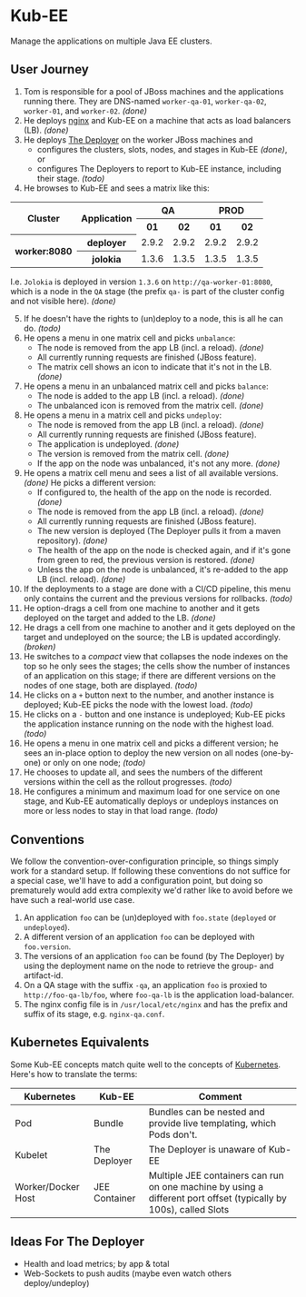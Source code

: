 # Kub-EE

Manage the applications on multiple Java EE clusters.

## User Journey

1. Tom is responsible for a pool of JBoss machines and the applications running there.
   They are DNS-named `worker-qa-01`, `worker-qa-02`, `worker-01`, and `worker-02`. _(done)_
1. He deploys [nginx](http://nginx.org) and Kub-EE on a machine that acts as load balancers (LB). _(done)_
1. He deploys [The Deployer](https://github.com/t1/deployer) on the worker JBoss machines and
    * configures the clusters, slots, nodes, and stages in Kub-EE _(done)_, or
    * configures The Deployers to report to Kub-EE instance, including their stage. _(todo)_
1. He browses to Kub-EE and sees a matrix like this:
<table>
 <tbody>
  <tr>
   <th rowspan="2">Cluster</th>
   <th rowspan="2">Application</th>
   <th colspan="2">QA</th>
   <th colspan="2">PROD</th>
  </tr>
  <tr>
   <th>01</th>
   <th>02</th>
   <th>01</th>
   <th>02</th>
  </tr>
  <tr>
   <th rowspan="2">worker:8080</th>
   <th>deployer</th>
   <td>2.9.2</td>
   <td>2.9.2</td>
   <td>2.9.2</td>
   <td>2.9.2</td>
  </tr>
  <tr>
   <th>jolokia</th>
   <td>1.3.6</td>
   <td>1.3.5</td>
   <td>1.3.5</td>
   <td>1.3.5</td>
  </tr>
 </tbody>
</table>

   I.e. `Jolokia` is deployed in version `1.3.6` on `http://qa-worker-01:8080`, which is a node in the `QA` stage
   (the prefix `qa-` is part of the cluster config and not visible here). _(done)_

5. If he doesn't have the rights to (un)deploy to a node, this is all he can do. _(todo)_
1. He opens a menu in one matrix cell and picks `unbalance`:
    * The node is removed from the app LB (incl. a reload). _(done)_
    * All currently running requests are finished (JBoss feature).
    * The matrix cell shows an icon to indicate that it's not in the LB. _(done)_
1. He opens a menu in an unbalanced matrix cell and picks `balance`:
    * The node is added to the app LB (incl. a reload). _(done)_
    * The unbalanced icon is removed from the matrix cell. _(done)_
1. He opens a menu in a matrix cell and picks `undeploy`:
    * The node is removed from the app LB (incl. a reload). _(done)_
    * All currently running requests are finished (JBoss feature).
    * The application is undeployed. _(done)_
    * The version is removed from the matrix cell. _(done)_
    * If the app on the node was unbalanced, it's not any more. _(done)_
1. He opens a matrix cell menu and sees a list of all available versions. _(done)_
   He picks a different version:
    * If configured to, the health of the app on the node is recorded. _(done)_
    * The node is removed from the app LB (incl. a reload). _(done)_
    * All currently running requests are finished (JBoss feature).
    * The new version is deployed (The Deployer pulls it from a maven repository). _(done)_
    * The health of the app on the node is checked again, and if it's gone from green to red, the previous version is restored. _(done)_
    * Unless the app on the node is unbalanced, it's re-added to the app LB (incl. reload). _(done)_
1. If the deployments to a stage are done with a CI/CD pipeline, this menu only contains the current
   and the previous versions for rollbacks. _(todo)_
1. He option-drags a cell from one machine to another and it gets deployed on the target and added to the LB. _(done)_
1. He drags a cell from one machine to another and it gets deployed on the target and undeployed on the source;
   the LB is updated accordingly. _(broken)_
1. He switches to a _compact_ view that collapses the node indexes on the top so he only sees the stages;
   the cells show the number of instances of an application on this stage;
   if there are different versions on the nodes of one stage, both are displayed. _(todo)_
1. He clicks on a `+` button next to the number, and another instance is deployed;
   Kub-EE picks the node with the lowest load. _(todo)_
1. He clicks on a `-` button and one instance is undeployed;
   Kub-EE picks the application instance running on the node with the highest load. _(todo)_
1. He opens a menu in one matrix cell and picks a different version;
   he sees an in-place option to deploy the new version on all nodes (one-by-one) or only on one node; _(todo)_
1. He chooses to update all, and sees the numbers of the different versions within the cell as the rollout progresses. _(todo)_
1. He configures a minimum and maximum load for one service on one stage,
   and Kub-EE automatically deploys or undeploys instances on more or less nodes to stay in that load range. _(todo)_


## Conventions

We follow the convention-over-configuration principle, so things simply work for a standard setup.
If following these conventions do not suffice for a special case, we'll have to add a configuration point,
but doing so prematurely would add extra complexity we'd rather like to avoid before we have such a real-world use case.

1. An application `foo` can be (un)deployed with `foo.state` (`deployed` or `undeployed`).
1. A different version of an application `foo` can be deployed with `foo.version`.
1. The versions of an application `foo` can be found (by The Deployer) by using the deployment name on the node
   to retrieve the group- and artifact-id.
1. On a QA stage with the suffix `-qa`, an application `foo` is proxied to `http://foo-qa-lb/foo`,
   where `foo-qa-lb` is the application load-balancer. 
1. The nginx config file is in `/usr/local/etc/nginx` and has the prefix and suffix of its stage, e.g. `nginx-qa.conf`.

## Kubernetes Equivalents

Some Kub-EE concepts match quite well to the concepts of [Kubernetes](https://kubernetes.io).
Here's how to translate the terms:

| Kubernetes | Kub-EE | Comment |
| --- | --- | --- |
| Pod | Bundle | Bundles can be nested and provide live templating, which Pods don't. |
| Kubelet | The Deployer | The Deployer is unaware of Kub-EE |
| Worker/Docker Host | JEE Container | Multiple JEE containers can run on one machine by using a different port offset (typically by 100s), called Slots |


## Ideas For The Deployer

* Health and load metrics; by app & total
* Web-Sockets to push audits (maybe even watch others deploy/undeploy)
